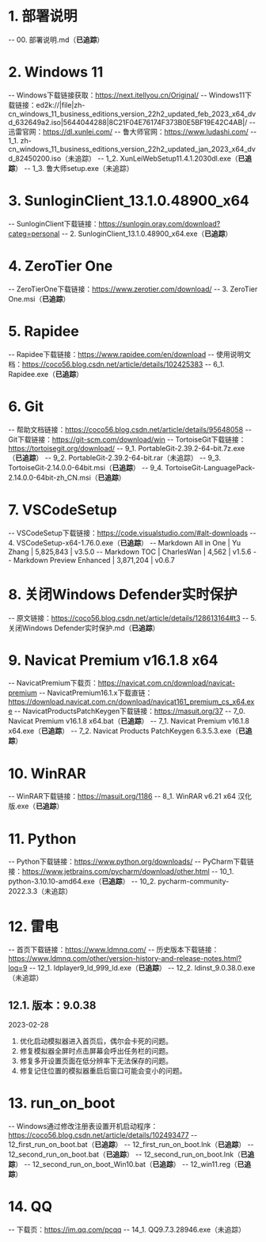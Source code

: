 # 1. 部署说明
-- 00. 部署说明.md（**已追踪**）

# 2. Windows 11
-- Windows下载链接获取：https://next.itellyou.cn/Original/
-- Windows11下载链接：ed2k://|file|zh-cn_windows_11_business_editions_version_22h2_updated_feb_2023_x64_dvd_632649a2.iso|5644044288|8C21F04E76174F373B0E5BF19E42C4AB|/
-- 迅雷官网：https://dl.xunlei.com/
-- 鲁大师官网：https://www.ludashi.com/
-- 1_1. zh-cn_windows_11_business_editions_version_22h2_updated_jan_2023_x64_dvd_82450200.iso（未追踪）
-- 1_2. XunLeiWebSetup11.4.1.2030dl.exe（**已追踪**）
-- 1_3. 鲁大师setup.exe（未追踪）

# 3. SunloginClient_13.1.0.48900_x64
-- SunloginClient下载链接：https://sunlogin.oray.com/download?categ=personal
-- 2. SunloginClient_13.1.0.48900_x64.exe（**已追踪**）

# 4. ZeroTier One
-- ZeroTierOne下载链接：https://www.zerotier.com/download/
-- 3. ZeroTier One.msi（**已追踪**）

# 5. Rapidee
-- Rapidee下载链接：https://www.rapidee.com/en/download
-- 使用说明文档：https://coco56.blog.csdn.net/article/details/102425383
-- 6_1. Rapidee.exe（**已追踪**）

# 6. Git
-- 帮助文档链接：https://coco56.blog.csdn.net/article/details/95648058
-- Git下载链接：https://git-scm.com/download/win
-- TortoiseGit下载链接：https://tortoisegit.org/download/
-- 9_1. PortableGit-2.39.2-64-bit.7z.exe（**已追踪**）
-- 9_2. PortableGit-2.39.2-64-bit.rar（未追踪）
-- 9_3. TortoiseGit-2.14.0.0-64bit.msi（**已追踪**）
-- 9_4. TortoiseGit-LanguagePack-2.14.0.0-64bit-zh_CN.msi（**已追踪**）

# 7. VSCodeSetup
-- VSCodeSetup下载链接：https://code.visualstudio.com/#alt-downloads
-- 4. VSCodeSetup-x64-1.76.0.exe（**已追踪**）
-- Markdown All in One | Yu Zhang | 5,825,843 | v3.5.0
-- Markdown TOC | CharlesWan | 4,562 | v1.5.6
-- Markdown Preview Enhanced | 3,871,204 | v0.6.7

# 8. 关闭Windows Defender实时保护
-- 原文链接：https://coco56.blog.csdn.net/article/details/128613164#t3
-- 5. 关闭Windows Defender实时保护.md（**已追踪**）

# 9. Navicat Premium v16.1.8 x64
-- NavicatPremium下载页：https://navicat.com.cn/download/navicat-premium
-- NavicatPremium16.1.x下载直链：https://download.navicat.com.cn/download/navicat161_premium_cs_x64.exe
-- NavicatProductsPatchKeygen下载链接：https://masuit.org/37
-- 7_0. Navicat Premium v16.1.8 x64.bat（**已追踪**）
-- 7_1. Navicat Premium v16.1.8 x64.exe（**已追踪**）
-- 7_2. Navicat Products PatchKeygen 6.3.5.3.exe（**已追踪**）

# 10. WinRAR
-- WinRAR下载链接：https://masuit.org/1186
-- 8_1. WinRAR v6.21 x64 汉化版.exe（**已追踪**）

# 11. Python
-- Python下载链接：https://www.python.org/downloads/
-- PyCharm下载链接：https://www.jetbrains.com/pycharm/download/other.html
-- 10_1. python-3.10.10-amd64.exe（**已追踪**）
-- 10_2. pycharm-community-2022.3.3（未追踪）

# 12. 雷电

-- 首页下载链接：https://www.ldmnq.com/
-- 历史版本下载链接：https://www.ldmnq.com/other/version-history-and-release-notes.html?log=9
-- 12_1. ldplayer9_ld_999_ld.exe（**已追踪**）
-- 12_2. ldinst_9.0.38.0.exe（未追踪）

## 12.1. 版本：9.0.38
2023-02-28
1. 优化启动模拟器进入首页后，偶尔会卡死的问题。
2. 修复模拟器全屏时点击屏幕会呼出任务栏的问题。
3. 修复多开设置页面在低分辨率下无法保存的问题。
4. 修复记住位置的模拟器重启后窗口可能会变小的问题。

# 13. run_on_boot

-- Windows通过修改注册表设置开机启动程序：https://coco56.blog.csdn.net/article/details/102493477
-- 12_first_run_on_boot.bat（**已追踪**）
-- 12_first_run_on_boot.lnk（**已追踪**）
-- 12_second_run_on_boot.bat（**已追踪**）
-- 12_second_run_on_boot.lnk（**已追踪**）
-- 12_second_run_on_boot_Win10.bat（**已追踪**）
-- 12_win11.reg（**已追踪**）

# 14. QQ

-- 下载页：https://im.qq.com/pcqq
-- 14_1. QQ9.7.3.28946.exe（未追踪）